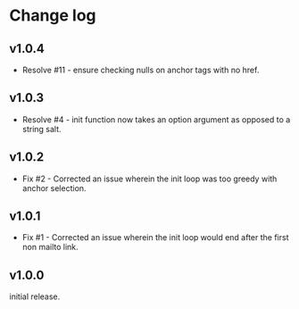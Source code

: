 # Change log

## v1.0.4

- Resolve #11 - ensure checking nulls on anchor tags with no href.

## v1.0.3

- Resolve #4 - init function now takes an option argument as opposed to a string salt.

## v1.0.2

- Fix #2 - Corrected an issue wherein the init loop was too greedy with anchor selection.

## v1.0.1

- Fix #1 - Corrected an issue wherein the init loop would end after the first non mailto link.

## v1.0.0

initial release.

